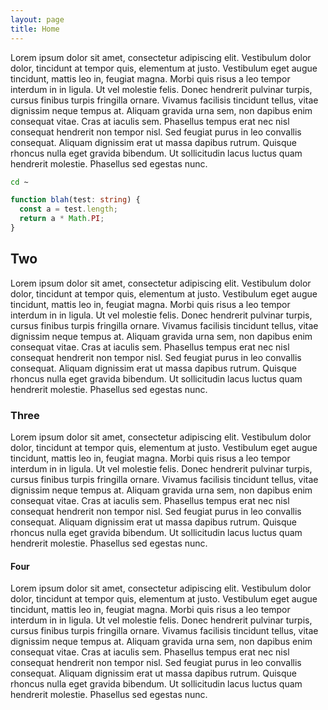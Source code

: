 ```yaml
---
layout: page
title: Home
---
```


Lorem ipsum dolor sit amet, consectetur adipiscing elit. Vestibulum dolor dolor, tincidunt at tempor quis, elementum at justo. Vestibulum eget augue tincidunt, mattis leo in, feugiat magna. Morbi quis risus a leo tempor interdum in in ligula. Ut vel molestie felis. Donec hendrerit pulvinar turpis, cursus finibus turpis fringilla ornare. Vivamus facilisis tincidunt tellus, vitae dignissim neque tempus at. Aliquam gravida urna sem, non dapibus enim consequat vitae. Cras at iaculis sem. Phasellus tempus erat nec nisl consequat hendrerit non tempor nisl. Sed feugiat purus in leo convallis consequat. Aliquam dignissim erat ut massa dapibus rutrum. Quisque rhoncus nulla eget gravida bibendum. Ut sollicitudin lacus luctus quam hendrerit molestie. Phasellus sed egestas nunc.

```bash
cd ~
```

```typescript
function blah(test: string) {
  const a = test.length;
  return a * Math.PI;
}
```

## Two

Lorem ipsum dolor sit amet, consectetur adipiscing elit. Vestibulum dolor dolor, tincidunt at tempor quis, elementum at justo. Vestibulum eget augue tincidunt, mattis leo in, feugiat magna. Morbi quis risus a leo tempor interdum in in ligula. Ut vel molestie felis. Donec hendrerit pulvinar turpis, cursus finibus turpis fringilla ornare. Vivamus facilisis tincidunt tellus, vitae dignissim neque tempus at. Aliquam gravida urna sem, non dapibus enim consequat vitae. Cras at iaculis sem. Phasellus tempus erat nec nisl consequat hendrerit non tempor nisl. Sed feugiat purus in leo convallis consequat. Aliquam dignissim erat ut massa dapibus rutrum. Quisque rhoncus nulla eget gravida bibendum. Ut sollicitudin lacus luctus quam hendrerit molestie. Phasellus sed egestas nunc.

### Three

Lorem ipsum dolor sit amet, consectetur adipiscing elit. Vestibulum dolor dolor, tincidunt at tempor quis, elementum at justo. Vestibulum eget augue tincidunt, mattis leo in, feugiat magna. Morbi quis risus a leo tempor interdum in in ligula. Ut vel molestie felis. Donec hendrerit pulvinar turpis, cursus finibus turpis fringilla ornare. Vivamus facilisis tincidunt tellus, vitae dignissim neque tempus at. Aliquam gravida urna sem, non dapibus enim consequat vitae. Cras at iaculis sem. Phasellus tempus erat nec nisl consequat hendrerit non tempor nisl. Sed feugiat purus in leo convallis consequat. Aliquam dignissim erat ut massa dapibus rutrum. Quisque rhoncus nulla eget gravida bibendum. Ut sollicitudin lacus luctus quam hendrerit molestie. Phasellus sed egestas nunc.

#### Four

Lorem ipsum dolor sit amet, consectetur adipiscing elit. Vestibulum dolor dolor, tincidunt at tempor quis, elementum at justo. Vestibulum eget augue tincidunt, mattis leo in, feugiat magna. Morbi quis risus a leo tempor interdum in in ligula. Ut vel molestie felis. Donec hendrerit pulvinar turpis, cursus finibus turpis fringilla ornare. Vivamus facilisis tincidunt tellus, vitae dignissim neque tempus at. Aliquam gravida urna sem, non dapibus enim consequat vitae. Cras at iaculis sem. Phasellus tempus erat nec nisl consequat hendrerit non tempor nisl. Sed feugiat purus in leo convallis consequat. Aliquam dignissim erat ut massa dapibus rutrum. Quisque rhoncus nulla eget gravida bibendum. Ut sollicitudin lacus luctus quam hendrerit molestie. Phasellus sed egestas nunc.
